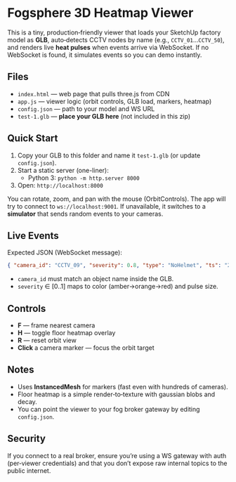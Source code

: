 # Fogsphere 3D Heatmap Viewer

This is a tiny, production‑friendly viewer that loads your SketchUp factory model as **GLB**, auto‑detects CCTV nodes by name (e.g., `CCTV_01`…`CCTV_50`), and renders live **heat pulses** when events arrive via WebSocket. If no WebSocket is found, it simulates events so you can demo instantly.

## Files
- `index.html` — web page that pulls three.js from CDN
- `app.js` — viewer logic (orbit controls, GLB load, markers, heatmap)
- `config.json` — path to your model and WS URL
- `test-1.glb` — **place your GLB here** (not included in this zip)

## Quick Start
1. Copy your GLB to this folder and name it `test-1.glb` (or update `config.json`).
2. Start a static server (one-liner):
   - Python 3: `python -m http.server 8000`
3. Open: `http://localhost:8000`

You can rotate, zoom, and pan with the mouse (OrbitControls). The app will try to connect to `ws://localhost:9001`. If unavailable, it switches to a **simulator** that sends random events to your cameras.

## Live Events
Expected JSON (WebSocket message):
```json
{ "camera_id": "CCTV_09", "severity": 0.8, "type": "NoHelmet", "ts": "2025-09-25T10:11:22Z" }
```
- `camera_id` must match an object name inside the GLB.
- `severity` ∈ [0..1] maps to color (amber→orange→red) and pulse size.

## Controls
- **F** — frame nearest camera
- **H** — toggle floor heatmap overlay
- **R** — reset orbit view
- **Click** a camera marker — focus the orbit target

## Notes
- Uses **InstancedMesh** for markers (fast even with hundreds of cameras).
- Floor heatmap is a simple render‑to‑texture with gaussian blobs and decay.
- You can point the viewer to your fog broker gateway by editing `config.json`.

## Security
If you connect to a real broker, ensure you’re using a WS gateway with auth (per‑viewer credentials) and that you don’t expose raw internal topics to the public internet.
